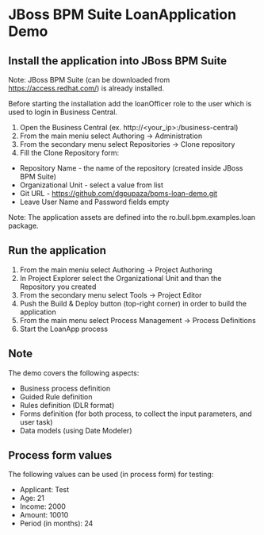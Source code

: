 JBoss BPM Suite LoanApplication Demo
==================================

Install the application into JBoss BPM Suite
--------------------------------------------

Note: JBoss BPM Suite (can be downloaded from https://access.redhat.com/) is already installed.

Before starting the installation add the loanOfficer role to the user which is used to login in Business Central.

1. Open the Business Central (ex. http://<your_ip>:<port>/business-central)
2. From the main meniu select Authoring -> Administration
3. From the secondary menu select Repositories -> Clone repository
4. Fill the Clone Repository form:
  - Repository Name - the name of the repository (created inside JBoss BPM Suite)
  - Organizational Unit - select a value from list
  - Git URL - https://github.com/dgpupaza/bpms-loan-demo.git
  - Leave User Name and Password fields empty

Note: The application assets are defined into the ro.bull.bpm.examples.loan package.

Run the application
-------------------

1. From the main meniu select Authoring -> Project Authoring
2. In Project Explorer select the Organizational Unit and than the Repository you created
3. From the secondary menu select Tools -> Project Editor
4. Push the Build & Deploy button (top-right corner) in order to build the application
5. From the main menu select Process Management -> Process Definitions
6. Start the LoanApp process

Note
----

The demo covers the following aspects:
 - Business process definition
 - Guided Rule definition
 - Rules definition (DLR format)
 - Forms definition (for both process, to collect the input parameters, and user task)
 - Data models (using Date Modeler)

Process form values
-------------------

The following values can be used (in process form) for testing:
 - Applicant: Test
 - Age: 21
 - Income: 2000
 - Amount: 10010
 - Period (in months): 24
